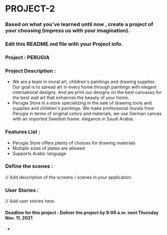 


# PROJECT-2

### Based on what you’ve learned until now , create a project of your choosing (impress us with your imagination).
### Edit this README.md file with your Project info.


### Project : PERUGIA


### Project Description :
- We are a team in mural art, children's paintings and drawing supplies. Our goal is to spread art in every home through paintings with elegant international designs. And we print our designs on the best canvases for the best wall art that enhances the beauty of your home.
- Perugia Store is a store specializing in the sale of drawing tools and supplies and children's paintings.
   We make professional murals from Perugia in terms of original colors and materials, we use German canvas with an imported Swedish frame. elegance in Saudi Arabia.



### Features List :

-  Perugia Store offers plenty of choices for drawing materials
-  Multiple sizes of plates are allowed
-  Supports Arabic language

### Define the scenes :
// Add description of the screens / scenes in your application.


### User Stories :
// Add user stories here.   




#### Deadline for this project :  Deliver the project by 9:00 a.m. next Thursday Nov. 11, 2021 




   
-
